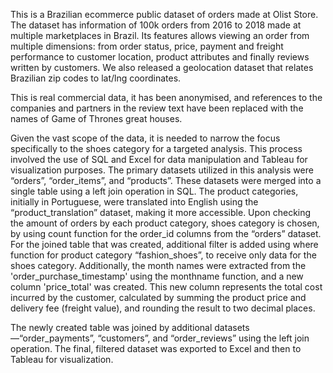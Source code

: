This is a Brazilian ecommerce public dataset of orders made at Olist Store. The dataset has information of 100k orders from 2016 to 2018 made at multiple marketplaces in Brazil. Its features allows viewing an order from multiple dimensions: from order status, price, payment and freight performance to customer location, product attributes and finally reviews written by customers. We also released a geolocation dataset that relates Brazilian zip codes to lat/lng coordinates.

This is real commercial data, it has been anonymised, and references to the companies and partners in the review text have been replaced with the names of Game of Thrones great houses.

Given the vast scope of the data, it is needed to narrow the focus specifically
to the shoes category for a targeted analysis. This process involved the use of SQL and
Excel for data manipulation and Tableau for visualization purposes.
The primary datasets utilized in this analysis were “orders”, “order_items”, and “products”.
These datasets were merged into a single table using a left join operation in SQL. The
product categories, initially in Portuguese, were translated into English using the
“product_translation” dataset, making it more accessible. Upon checking the amount of
orders by each product category, shoes category is chosen, by using count function for the
order_id columns from the “orders” dataset. For the joined table that was created, additional
filter is added using where function for product category “fashion_shoes”, to receive only data
for the shoes category.
Additionally, the month names were extracted from the 'order_purchase_timestamp' using
the monthname function, and a new column 'price_total' was created. This new column
represents the total cost incurred by the customer, calculated by summing the product price
and delivery fee (freight value), and rounding the result to two decimal places.

The newly created table was joined by additional datasets—“order_payments”,
“customers”, and “order_reviews” using the left join operation. The final, filtered dataset was
exported to Excel and then to Tableau for visualization.
